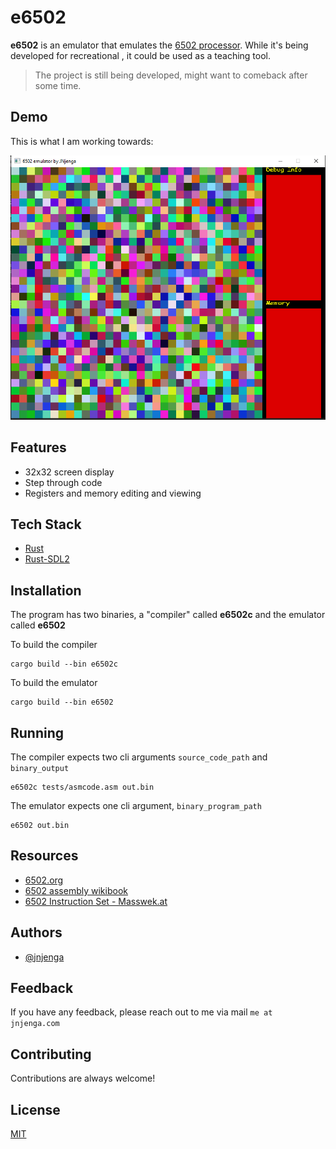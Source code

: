 # e6502 
**e6502** is an emulator that emulates the [6502 processor](https://en.wikipedia.org/wiki/MOS_Technology_6502). While it's being developed for recreational , it could be used as a teaching tool.

> The project is still being developed, might want to comeback after some time.

## Demo

This is what I am working towards:

![Demo](/screenshots/demo.png)
 
## Features

- 32x32 screen display
- Step through code
- Registers and memory editing and viewing
  
## Tech Stack

- [Rust](https://www.rust-lang.org/)
- [Rust-SDL2](https://github.com/Rust-SDL2/rust-sdl2)

## Installation

The program has two binaries, a "compiler" called **e6502c** and the emulator called **e6502**

To build the compiler

```
cargo build --bin e6502c
```

To build the emulator 

```
cargo build --bin e6502
```

## Running
The compiler expects two cli arguments `source_code_path` and `binary_output`

```
e6502c tests/asmcode.asm out.bin
```

The emulator expects one cli argument, `binary_program_path`

```
e6502 out.bin
```

## Resources

 - [6502.org](6502.org/tutorials/6502opcodes.html)
 - [6502 assembly wikibook](https://en.wikibooks.org/wiki/6502_Assembly)
 - [6502 Instruction Set - Masswek.at](https://www.masswerk.at/6502/6502_instruction_set.html)

  
## Authors

- [@jnjenga](https://www.github.com/jnjenga)

  
## Feedback

If you have any feedback, please reach out to me via mail `me at jnjenga.com`
  
## Contributing

Contributions are always welcome!
 
## License

[MIT](https://choosealicense.com/licenses/mit/)



